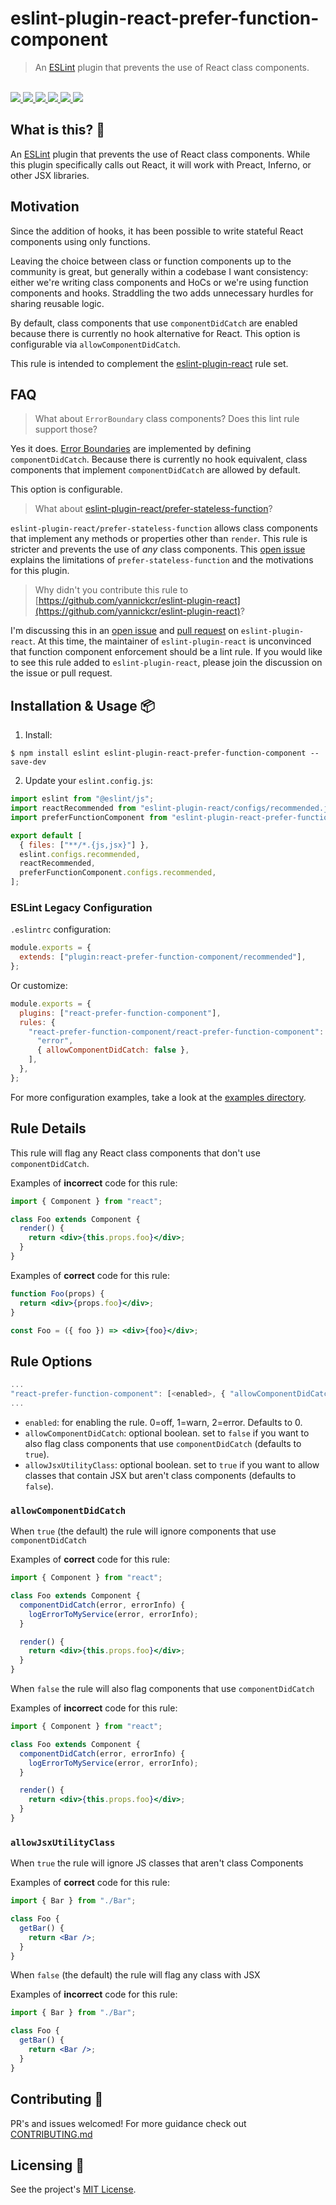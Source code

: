# eslint-plugin-react-prefer-function-component

<blockquote>An <a href="https://github.com/eslint/eslint">ESLint</a> plugin that prevents the use of React class components.</blockquote>

<br />

<a href="https://www.npmjs.com/package/eslint-plugin-react-prefer-function-component">
  <img src="https://img.shields.io/npm/v/eslint-plugin-react-prefer-function-component.svg">
</a>
<a href="https://github.com/tatethurston/eslint-plugin-react-prefer-function-component/blob/master/LICENSE">
  <img src="https://img.shields.io/npm/l/eslint-plugin-react-prefer-function-component.svg">
</a>
<a href="https://bundlephobia.com/result?p=eslint-plugin-react-prefer-function-component">
  <img src="https://img.shields.io/bundlephobia/minzip/eslint-plugin-react-prefer-function-component">
</a>
<a href="https://www.npmjs.com/package/eslint-plugin-react-prefer-function-component">
  <img src="https://img.shields.io/npm/dy/eslint-plugin-react-prefer-function-component.svg">
</a>
<a href="https://github.com/tatethurston/eslint-plugin-react-prefer-function-component/actions/workflows/ci.yml">
  <img src="https://github.com/tatethurston/eslint-plugin-react-prefer-function-component/actions/workflows/ci.yml/badge.svg">
</a>
<a href="https://codecov.io/gh/tatethurston/eslint-plugin-react-prefer-function-component">
  <img src="https://img.shields.io/codecov/c/github/tatethurston/eslint-plugin-react-prefer-function-component/main.svg?style=flat-square">
</a>

## What is this? 🧐

An [ESLint](https://github.com/eslint/eslint) plugin that prevents the use of React class components. While this plugin specifically calls out React, it will work with Preact, Inferno, or other JSX libraries.

## Motivation

Since the addition of hooks, it has been possible to write stateful React components
using only functions.

Leaving the choice between class or function components up to the community is great, but generally within a codebase I want consistency: either we're writing class components and HoCs or we're using function components and hooks. Straddling the two adds unnecessary hurdles for sharing reusable logic.

By default, class components that use `componentDidCatch` are enabled because there is currently no hook alternative for React. This option is configurable via `allowComponentDidCatch`.

This rule is intended to complement the [eslint-plugin-react](https://github.com/yannickcr/eslint-plugin-react) rule set.

## FAQ

> What about `ErrorBoundary` class components? Does this lint rule support those?

Yes it does. [Error Boundaries](https://reactjs.org/docs/error-boundaries.html) are implemented by defining `componentDidCatch`. Because there is currently no hook equivalent, class components that implement `componentDidCatch` are allowed by default.

This option is configurable.

> What about [eslint-plugin-react/prefer-stateless-function](https://github.com/yannickcr/eslint-plugin-react/blob/master/docs/rules/prefer-stateless-function.md)?

`eslint-plugin-react/prefer-stateless-function` allows class components that implement any methods or properties other than `render`. This rule is stricter and prevents the use of _any_ class components. This [open issue](https://github.com/jsx-eslint/eslint-plugin-react/issues/2860) explains the limitations of `prefer-stateless-function` and the motivations for this plugin.

> Why didn't you contribute this rule to [https://github.com/yannickcr/eslint-plugin-react](https://github.com/yannickcr/eslint-plugin-react)?

I'm discussing this in an [open issue](https://github.com/yannickcr/eslint-plugin-react/issues/2860#issuecomment-819784530) and [pull request](https://github.com/yannickcr/eslint-plugin-react/pull/3040) on `eslint-plugin-react`. At this time, the maintainer of `eslint-plugin-react` is unconvinced that function component enforcement should be a lint rule. If you would like to see this rule added to `eslint-plugin-react`, please join the discussion on the issue or pull request.

## Installation & Usage 📦

1. Install:

```
$ npm install eslint eslint-plugin-react-prefer-function-component --save-dev
```

2. Update your `eslint.config.js`:

```js
import eslint from "@eslint/js";
import reactRecommended from "eslint-plugin-react/configs/recommended.js";
import preferFunctionComponent from "eslint-plugin-react-prefer-function-component/config";

export default [
  { files: ["**/*.{js,jsx}"] },
  eslint.configs.recommended,
  reactRecommended,
  preferFunctionComponent.configs.recommended,
];
```

### ESLint Legacy Configuration

`.eslintrc` configuration:

```js
module.exports = {
  extends: ["plugin:react-prefer-function-component/recommended"],
};
```

Or customize:

```js
module.exports = {
  plugins: ["react-prefer-function-component"],
  rules: {
    "react-prefer-function-component/react-prefer-function-component": [
      "error",
      { allowComponentDidCatch: false },
    ],
  },
};
```

For more configuration examples, take a look at the [examples directory](https://github.com/tatethurston/eslint-plugin-react-prefer-function-component/tree/main/examples).

## Rule Details

This rule will flag any React class components that don't use `componentDidCatch`.

Examples of **incorrect** code for this rule:

```jsx
import { Component } from "react";

class Foo extends Component {
  render() {
    return <div>{this.props.foo}</div>;
  }
}
```

Examples of **correct** code for this rule:

```jsx
function Foo(props) {
  return <div>{props.foo}</div>;
}
```

```jsx
const Foo = ({ foo }) => <div>{foo}</div>;
```

## Rule Options

```js
...
"react-prefer-function-component": [<enabled>, { "allowComponentDidCatch": <allowComponentDidCatch>, "allowJsxUtilityClass": <allowJsxUtilityClass> }]
...
```

- `enabled`: for enabling the rule. 0=off, 1=warn, 2=error. Defaults to 0.
- `allowComponentDidCatch`: optional boolean. set to `false` if you want to also flag class components that use `componentDidCatch` (defaults to `true`).
- `allowJsxUtilityClass`: optional boolean. set to `true` if you want to allow classes that contain JSX but aren't class components (defaults to `false`).

### `allowComponentDidCatch`

When `true` (the default) the rule will ignore components that use `componentDidCatch`

Examples of **correct** code for this rule:

```jsx
import { Component } from "react";

class Foo extends Component {
  componentDidCatch(error, errorInfo) {
    logErrorToMyService(error, errorInfo);
  }

  render() {
    return <div>{this.props.foo}</div>;
  }
}
```

When `false` the rule will also flag components that use `componentDidCatch`

Examples of **incorrect** code for this rule:

```jsx
import { Component } from "react";

class Foo extends Component {
  componentDidCatch(error, errorInfo) {
    logErrorToMyService(error, errorInfo);
  }

  render() {
    return <div>{this.props.foo}</div>;
  }
}
```

### `allowJsxUtilityClass`

When `true` the rule will ignore JS classes that aren't class Components

Examples of **correct** code for this rule:

```jsx
import { Bar } from "./Bar";

class Foo {
  getBar() {
    return <Bar />;
  }
}
```

When `false` (the default) the rule will flag any class with JSX

Examples of **incorrect** code for this rule:

```jsx
import { Bar } from "./Bar";

class Foo {
  getBar() {
    return <Bar />;
  }
}
```

## Contributing 👫

PR's and issues welcomed! For more guidance check out [CONTRIBUTING.md](https://github.com/tatethurston/eslint-plugin-react-prefer-function-component/blob/master/CONTRIBUTING.md)

## Licensing 📃

See the project's [MIT License](https://github.com/tatethurston/eslint-plugin-react-prefer-function-component/blob/master/LICENSE).
